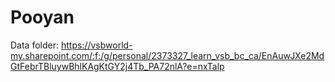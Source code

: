 # Pooyan
Data folder: https://vsbworld-my.sharepoint.com/:f:/g/personal/2373327_learn_vsb_bc_ca/EnAuwJXe2MdGtFebrTBluywBhlKAgKtGY2j4Tb_PA72nlA?e=nxTalp
